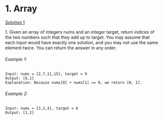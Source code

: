 # 1. Array

[Solution 1](https://github.com/ayushrudani/DSA_C/tree/main/Solution/Lab-1)
<p>1. Given an array of integers nums and an integer target, return indices of the two numbers such that they add up to target.
  You may assume that each input would have exactly one solution, and you may not use the same element twice.
  You can return the answer in any order.</p>
<h6>Example 1:</h6>

```
Input: nums = [2,7,11,15], target = 9
Output: [0,1]
Explanation: Because nums[0] + nums[1] == 9, we return [0, 1].
```
<h6>Example 2:</h6>

```
Input: nums = [3,2,4], target = 6
Output: [1,2]
```
